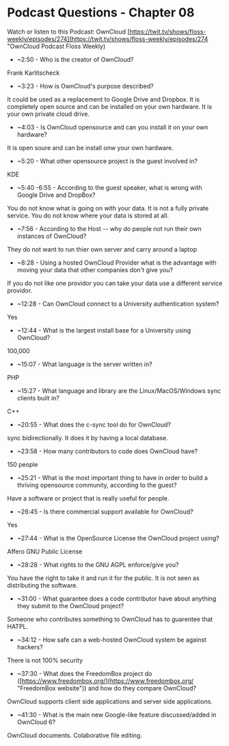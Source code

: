 # Podcast Questions - Chapter 08

Watch or listen to this Podcast: OwnCloud
[https://twit.tv/shows/floss-weekly/episodes/274](https://twit.tv/shows/floss-weekly/episodes/274 "OwnCloud Podcast Floss Weekly)

* ~2:50 - Who is the creator of OwnCloud?

Frank Karlitscheck

* ~3:23 - How is OwnCloud's purpose described?

It could be used as a replacement to Google Drive and Dropbox.  It is completely open source and can be installed on your own hardware.  It is your own private cloud drive.  

* ~4:03 - Is OwnCloud opensource and can you install it on your own hardware?

It is open soure and can be install onw your own hardware.  

* ~5:20 - What other opensource project is the guest involved in?

KDE

* ~5:40 -6:55 - According to the guest speaker, what is wrong with Google Drive and DropBox?

You do not know what is going on with your data.  It is not a fully private service.  You do not know where your data is stored at all.  

* ~7:56 - According to the Host -- why do people not run their own instances of OwnCloud?

They do not want to run thier own server and carry around a laptop

* ~8:28 - Using a hosted OwnCloud Provider what is the advantage with moving your data that other companies don't give you?

If you do not like one providor you can take your data use a different service providor.   

* ~12:28 - Can OwnCloud connect to a University authentication system?

Yes

* ~12:44 - What is the largest install base for a University using OwnCloud?

100,000

* ~15:07 - What language is the server written in? 

PHP

* ~15:27 - What language and library are the Linux/MacOS/Windows sync clients built in?

C++

* ~20:55 - What does the c-sync tool do for OwnCloud?

sync bidirectionally.  It does it by having a local database.  

* ~23:58 - How many contributors to code does OwnCloud have?

150 people 

* ~25:21 - What is the most important thing to have in order to build a thriving opensource community, according to the guest?

Have a software or project that is really useful for people.  

* ~26:45 - Is there commercial support available for OwnCloud?

Yes 

* ~27:44 - What is the OpenSource License the OwnCloud project using?

Affero GNU Public License 

* ~28:28 - What rights to the GNU AGPL enforce/give you?

You have the right to take it and run it for the public.  It is not seen as distributing the software.  

* ~31:00 - What guarantee does a code contributor have about anything they submit to the OwnCloud project?

Someone who contributes something to OwnCloud has to guarentee that HATPL.

* ~34:12 - How safe can a web-hosted OwnCloud system be against hackers?

There is not 100% security 

* ~37:30 - What does the FreedomBox project do ([https://www.freedombox.org/](https://www.freedombox.org/ "FreedomBox website")) and how do they compare OwnCloud?

OwnCloud supports client side applications and server side applications.  

* ~41:30 - What is the main new Google-like feature discussed/added in OwnCloud 6?

OwnCloud documents. Colaborative file editing.  